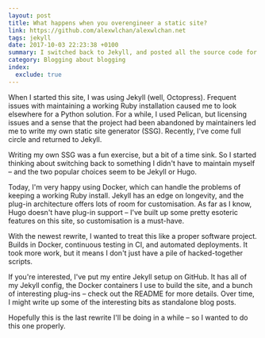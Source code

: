 ```yaml
---
layout: post
title: What happens when you overengineer a static site?
link: https://github.com/alexwlchan/alexwlchan.net
tags: jekyll
date: 2017-10-03 22:23:38 +0100
summary: I switched back to Jekyll, and posted all the source code for my blog on GitHub.
category: Blogging about blogging
index:
  exclude: true
---
```


When I started this site, I was using Jekyll (well, Octopress).
Frequent issues with maintaining a working Ruby installation caused me to look elsewhere for a Python solution.
For a while, I used Pelican, but licensing issues and a sense that the project had been abandoned by maintainers led me to write my own static site generator (SSG).
Recently, I've come full circle and returned to Jekyll.

Writing my own SSG was a fun exercise, but a bit of a time sink.
So I started thinking about switching back to something I didn't have to maintain myself – and the two popular choices seem to be Jekyll or Hugo.

Today, I'm very happy using Docker, which can handle the problems of keeping a working Ruby install.
Jekyll has an edge on longevity, and the plug-in architecture offers lots of room for customisation.
As far as I know, Hugo doesn't have plug-in support – I've built up some pretty esoteric features on this site, so customisation is a must-have.

With the newest rewrite, I wanted to treat this like a proper software project.
Builds in Docker, continuous testing in CI, and automated deployments.
It took more work, but it means I don't just have a pile of hacked-together scripts.

If you're interested, I've put my entire Jekyll setup on GitHub.
It has all of my Jekyll config, the Docker containers I use to build the site, and a bunch of interesting plug-ins – check out the README for more details.
Over time, I might write up some of the interesting bits as standalone blog posts.

Hopefully this is the last rewrite I'll be doing in a while – so I wanted to do this one properly.
